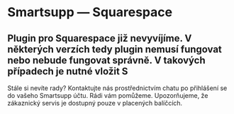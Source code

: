 # Smartsupp — Squarespace
## Plugin pro Squarespace již nevyvíjíme. V některých verzích tedy plugin nemusí fungovat nebo nebude fungovat správně. V takových případech je nutné vložit S
Stále si nevíte rady? Kontaktujte nás prostřednictvím chatu po přihlášení se do vašeho Smartsupp účtu. Rádi vám pomůžeme. Upozorňujeme, že zákaznický servis je dostupný pouze v placených balíčcích.

